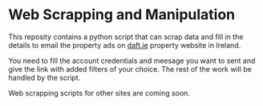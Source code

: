 # Web Scrapping and Manipulation
This reposity contains a python script that can scrap data and fill in the details to email the property ads on [daft.ie](https://www.daft.ie/) property website in Ireland. 

You need to fill the account credentials and meesage you want to sent and give the link with added filters of your choice. The rest of the work will be handled by the script. 

Web scrapping scripts for other sites are coming soon.